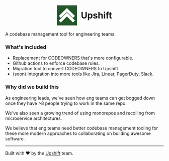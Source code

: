 # <div style="width: 100%; display: flex; justify-content: center; align-items: center; gap: 12px;"><img src="Upshift.png" alt="drawing" width="64"/> Upshift</div>

A codebase management tool for engineering teams.

<h3>What's included</h3>

-   Replacement for CODEOWNERS that's more configurable.
-   Github actions to enforce codebase rules.
-   Migration tool to convert CODEOWNERS to Upshift.
-   (soon) Integration into more tools like Jira, Linear, PagerDuty, Slack.

<h3>Why did we build this</h3>

As engineering leads, we've seen how eng teams can get bogged down once they have >8 people trying to work in the same repo.

We've also seen a growing trend of using monorepos and recoiling from microservice architectures.

We believe that eng teams need better codebase management tooling for these more modern approaches to collaborating on building awesome software.

<hr />

Built with ❤️ by the [Upshift](https://upshift.dev) team.
